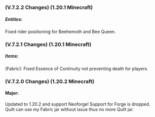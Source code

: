 ### **(V.7.2.2 Changes) (1.20.1 Minecraft)**

##### Entities:
Fixed rider positioning for Beehemoth and Bee Queen.


### **(V.7.2.1 Changes) (1.20.1 Minecraft)**

##### Items:
(Fabric): Fixed Essence of Continuity not preventing death for players.


### **(V.7.2.0 Changes) (1.20.2 Minecraft)**

#### Major:
Updated to 1.20.2 and support Neoforge! Support for Forge is dropped. Quilt can use my Fabric jar without issue thus no more Quilt jar.